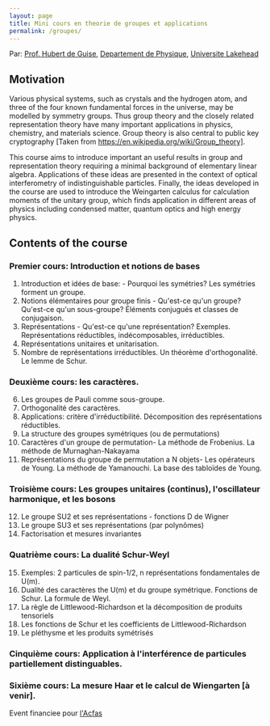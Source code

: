 ```yaml
---
layout: page
title: Mini cours en theorie de groupes et applications
permalink: /groupes/
---
```


Par: [Prof. Hubert de Guise](https://hdeguise.lakeheadu.ca/), [Departement de Physique](http://physics.lakeheadu.ca/), [Universite Lakehead](https://www.lakeheadu.ca/)

## Motivation

Various physical systems, such as crystals and the hydrogen atom, and three of the four known fundamental forces in the universe, may be modelled by symmetry groups. Thus group theory and the closely related representation theory have many important applications in physics, chemistry, and materials science. Group theory is also central to public key cryptography [Taken from https://en.wikipedia.org/wiki/Group_theory].

This course aims to introduce important an useful results in group and representation theory requiring a minimal background of elementary linear algebra. Applications of these ideas are presented in the context of optical interferometry of indistinguishable particles.
Finally, the ideas developed in the course are used to introduce the Weingarten calculus for calculation moments of the unitary  group, which finds application in different areas of physics including condensed matter, quantum optics and high energy physics.

## Contents of the course

### Premier cours: Introduction et notions de bases
1. Introduction et idées de base: - Pourquoi les symétries?  Les symétries forment un groupe.
2. Notions élémentaires pour groupe finis - Qu'est-ce qu'un groupe?  Qu'est-ce qu'un sous-groupe?  Éléments conjugués et classes de conjugaison.
3. Représentations - Qu'est-ce qu'une représentation?  Exemples.  Représentations réductibles, indécomposables, irréductibles.
4. Représentations unitaires et unitarisation.
5. Nombre de représentations irréductibles.  Un théorème d'orthogonalité.  Le lemme de Schur.

### Deuxième cours: les caractères.
6. Les groupes de Pauli comme sous-groupe.
7. Orthogonalité des caractères.
8. Applications: critère d'irréductibilité.  Décomposition des représentations réductibles.
9. La structure des groupes symétriques (ou de permutations)
10. Caractères  d'un groupe de permutation- La méthode de Frobenius.  La méthode de Murnaghan-Nakayama
11. Représentations du groupe de permutation a N objets- Les opérateurs de Young.  La méthode de Yamanouchi.  La base des tabloïdes de Young.

### Troisième cours: Les groupes unitaires (continus), l'oscillateur harmonique, et les bosons
12. Le groupe SU2 et ses représentations - fonctions D de Wigner
13. Le groupe SU3 et ses représentations (par polynômes)
14. Factorisation et mesures invariantes

### Quatrième cours: La dualité Schur-Weyl
15. Exemples: 2 particules de spin-1/2, n représentations fondamentales de U(m).
16. Dualité des caractères the U(m) et du groupe symétrique.  Fonctions de Schur.  La formule de Weyl.
17. La règle de Littlewood-Richardson et la décomposition de produits tensoriels
18. Les fonctions de Schur et les coefficients de Littlewood-Richardson
19. Le pléthysme et les produits symétrisés

### Cinquième cours: Application à l'interférence de particules partiellement distinguables.

### Sixième cours: La mesure Haar et le calcul de Wiengarten [à venir].

Event financiee pour [l'Acfas](https://www.acfas.ca/)